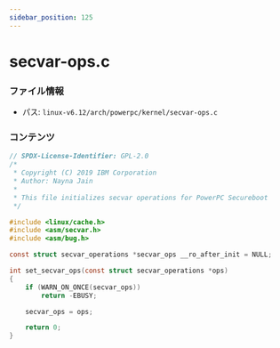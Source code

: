 ```yaml
---
sidebar_position: 125
---
```

# secvar-ops.c

### ファイル情報

- パス: `linux-v6.12/arch/powerpc/kernel/secvar-ops.c`

### コンテンツ

```c
// SPDX-License-Identifier: GPL-2.0
/*
 * Copyright (C) 2019 IBM Corporation
 * Author: Nayna Jain
 *
 * This file initializes secvar operations for PowerPC Secureboot
 */

#include <linux/cache.h>
#include <asm/secvar.h>
#include <asm/bug.h>

const struct secvar_operations *secvar_ops __ro_after_init = NULL;

int set_secvar_ops(const struct secvar_operations *ops)
{
	if (WARN_ON_ONCE(secvar_ops))
		return -EBUSY;

	secvar_ops = ops;

	return 0;
}

```
